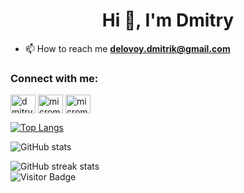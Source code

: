 <h1 align="center">Hi 👋, I'm Dmitry</h1>

- 📫 How to reach me **delovoy.dmitrik@gmail.com**

<h3 align="left">Connect with me:</h3>
<p align="left">
<a href="https://linkedin.com/in/dmitryprokop" target="blank"><img align="center" src="https://raw.githubusercontent.com/rahuldkjain/github-profile-readme-generator/master/src/images/icons/Social/linked-in-alt.svg" alt="dmitryprokop" height="30" width="40" /></a>
<a href="https://instagram.com/micromoleckula" target="blank"><img align="center" src="https://raw.githubusercontent.com/rahuldkjain/github-profile-readme-generator/master/src/images/icons/Social/instagram.svg" alt="micromoleckula" height="30" width="40" /></a>
<a href="https://discord.gg/micromoleckula" target="blank"><img align="center" src="https://raw.githubusercontent.com/rahuldkjain/github-profile-readme-generator/master/src/images/icons/Social/discord.svg" alt="micromoleckula" height="30" width="40" /></a>
</p>

[![Top Langs](https://github-readme-stats.vercel.app/api/top-langs/?username=micromoleckula)](https://github.com/anuraghazra/github-readme-stats)

![GitHub stats](https://github-readme-stats.vercel.app/api?username=micromoleckula&show_icons=true)  

![GitHub streak stats](https://streak-stats.demolab.com/?user=micromoleckula)  
![Visitor Badge](https://visitor-badge.laobi.icu/badge?page_id=micromoleckula)

